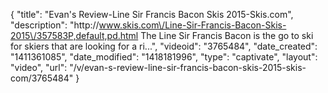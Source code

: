 {
    "title": "Evan's Review-Line Sir Francis Bacon Skis 2015-Skis.com",
    "description": "http:\/\/www.skis.com\/Line-Sir-Francis-Bacon-Skis-2015\/357583P,default,pd.html The Line Sir Francis Bacon is the go to ski for skiers that are looking for a ri...",
    "videoid": "3765484",
    "date_created": "1411361085",
    "date_modified": "1418181996",
    "type": "captivate",
    "layout": "video",
    "url": "\/v\/evan-s-review-line-sir-francis-bacon-skis-2015-skis-com\/3765484"
}